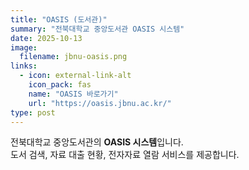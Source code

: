 ```yaml
---
title: "OASIS (도서관)"
summary: "전북대학교 중앙도서관 OASIS 시스템"
date: 2025-10-13
image:
  filename: jbnu-oasis.png
links:
  - icon: external-link-alt
    icon_pack: fas
    name: "OASIS 바로가기"
    url: "https://oasis.jbnu.ac.kr/"
type: post
---
```

전북대학교 중앙도서관의 **OASIS 시스템**입니다.  
도서 검색, 자료 대출 현황, 전자자료 열람 서비스를 제공합니다.
